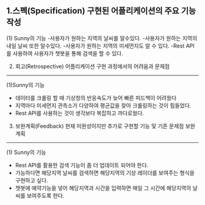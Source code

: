 1.스펙(Specification)
구현된 어플리케이션의 주요 기능 작성
-----------------------------------
(1) Sunny의 기능
-사용자가 원하는 지역의 날씨를 알수있다.
-사용자가 원하는 지역의 내일 날씨 또한 알수있다.
-사용자가 원하는 지역의 미세먼지도 알 수 있다. 
-Rest API를 사용하여 사용자가 챗봇을 통해 검색을 할 수 있다. 

2. 회고(Retrospective)
어플리케이션 구현 과정에서의 어려움과 문제점
-------------------------------------------
(1)Sunny의 기능
- 데이터를 크롤링 할 때 기상청의 반응속도가 늦어 빠른 피드백이 어려웠다
- 지역마다 미세먼지 관측소가 다양하여 평균값을 찾아 크롤링하는 것이 힘들었다. 
- Rest API를 사용하는 것이 생각보다 복잡하고 까다로웠다.

3. 보완계획(Feedback)
현재 미완성이지만 추가로 구현할 기능 및 기존 문제점 보완 계획
--------------------------------------------------------
(1) Sunny의 기능
- Rest API를 활용한 검색 기능이 좀 더 업데이트 되어야 한다. 
- 가능하다면 해당지역 날씨를 검색하면 해당지역의 기상 레이더를 보여주는 형식을 구현하고 싶다. 
- 챗봇에 예약기능을 넣어 해당지역과 시간을 입력하면 매일 그 시간에 해당지역의 날씨를 보여주도록 한다. 
